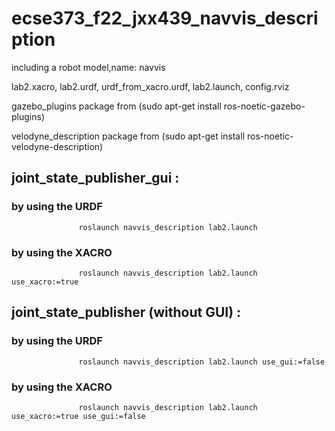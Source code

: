 # ecse373_f22_jxx439_navvis_description
 
including a robot model,name: navvis

lab2.xacro, lab2.urdf, urdf_from_xacro.urdf, lab2.launch, config.rviz

gazebo_plugins package from (sudo apt-get install ros-noetic-gazebo-plugins) 

velodyne_description package from (sudo apt-get install ros-noetic-velodyne-description)

## joint_state_publisher_gui  :  
### by using the URDF 
                   roslaunch navvis_description lab2.launch
### by using the XACRO 
                   roslaunch navvis_description lab2.launch use_xacro:=true

## joint_state_publisher (without GUI)  :  
### by using the URDF 
                   roslaunch navvis_description lab2.launch use_gui:=false
### by using the XACRO 
                   roslaunch navvis_description lab2.launch use_xacro:=true use_gui:=false
